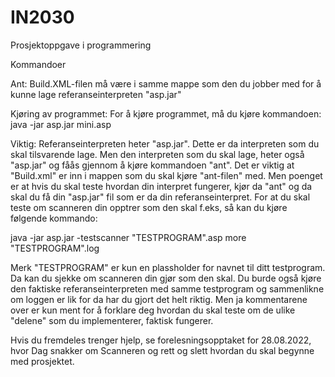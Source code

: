 # IN2030
Prosjektoppgave i programmering

Kommandoer

Ant:
Build.XML-filen må være i samme mappe som den du jobber med for å kunne lage referanseinterpreten "asp.jar"

Kjøring av programmet:
For å kjøre programmet, må du kjøre kommandoen: java -jar asp.jar mini.asp 

Viktig:
Referanseinterpreten heter "asp.jar". Dette er da interpreten som du skal tilsvarende lage. Men 
den interpreten som du skal lage, heter også "asp.jar" og fåås gjennom å kjøre kommandoen "ant". 
Det er viktig at "Build.xml" er inn i mappen som du skal kjøre "ant-filen" med. Men poenget er at 
hvis du skal teste hvordan din interpret fungerer, kjør da "ant" og da skal du få din "asp.jar" fil 
som er da din referanseinterpret. For at du skal teste om scanneren din opptrer som den skal f.eks,
så kan du kjøre følgende kommando:

java -jar asp.jar -testscanner "TESTPROGRAM".asp
more "TESTPROGRAM".log

Merk "TESTPROGRAM" er kun en plassholder for navnet til ditt testprogram.
Da kan du sjekke om scanneren din gjør som den skal. Du burde også kjøre den faktiske referanseinterpreten med 
samme testprogram og sammenlikne om loggen er lik for da har du gjort det helt riktig. Men ja kommentarene over 
er kun ment for å forklare deg hvordan du skal teste om de ulike "delene" som du implementerer, faktisk fungerer. 

Hvis du fremdeles trenger hjelp, se forelesningsopptaket for 28.08.2022, hvor Dag snakker om Scanneren og rett og 
slett hvordan du skal begynne med prosjektet.
